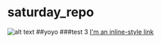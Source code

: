 # saturday_repo
![alt text](https://pbs.twimg.com/profile_images/1245453231070818308/13LhKvV4.jpg)
##yoyo
###test 3
[I'm an inline-style link](https://www.google.com)
